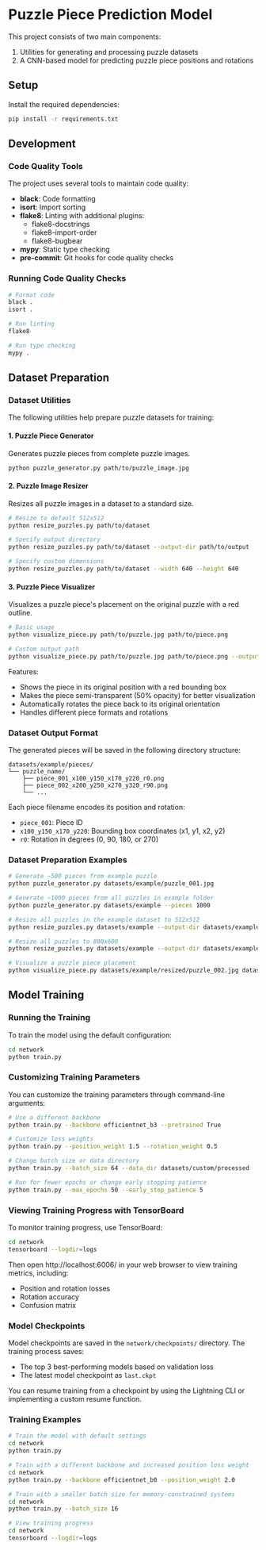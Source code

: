 # Puzzle Piece Prediction Model

This project consists of two main components:
1. Utilities for generating and processing puzzle datasets
2. A CNN-based model for predicting puzzle piece positions and rotations

## Setup

Install the required dependencies:

```bash
pip install -r requirements.txt
```

## Development

### Code Quality Tools

The project uses several tools to maintain code quality:

- **black**: Code formatting
- **isort**: Import sorting
- **flake8**: Linting with additional plugins:
  - flake8-docstrings
  - flake8-import-order
  - flake8-bugbear
- **mypy**: Static type checking
- **pre-commit**: Git hooks for code quality checks

### Running Code Quality Checks

```bash
# Format code
black .
isort .

# Run linting
flake8

# Run type checking
mypy .
```

## Dataset Preparation

### Dataset Utilities

The following utilities help prepare puzzle datasets for training:

#### 1. Puzzle Piece Generator

Generates puzzle pieces from complete puzzle images.

```bash
python puzzle_generator.py path/to/puzzle_image.jpg
```

#### 2. Puzzle Image Resizer

Resizes all puzzle images in a dataset to a standard size.

```bash
# Resize to default 512x512
python resize_puzzles.py path/to/dataset

# Specify output directory
python resize_puzzles.py path/to/dataset --output-dir path/to/output

# Specify custom dimensions
python resize_puzzles.py path/to/dataset --width 640 --height 640
```

#### 3. Puzzle Piece Visualizer

Visualizes a puzzle piece's placement on the original puzzle with a red outline.

```bash
# Basic usage
python visualize_piece.py path/to/puzzle.jpg path/to/piece.png

# Custom output path
python visualize_piece.py path/to/puzzle.jpg path/to/piece.png --output path/to/output.png
```

Features:
- Shows the piece in its original position with a red bounding box
- Makes the piece semi-transparent (50% opacity) for better visualization
- Automatically rotates the piece back to its original orientation
- Handles different piece formats and rotations

### Dataset Output Format

The generated pieces will be saved in the following directory structure:

```
datasets/example/pieces/
└── puzzle_name/
    ├── piece_001_x100_y150_x170_y220_r0.png
    ├── piece_002_x200_y250_x270_y320_r90.png
    └── ...
```

Each piece filename encodes its position and rotation:
- `piece_001`: Piece ID
- `x100_y150_x170_y220`: Bounding box coordinates (x1, y1, x2, y2)
- `r0`: Rotation in degrees (0, 90, 180, or 270)

### Dataset Preparation Examples

```bash
# Generate ~500 pieces from example puzzle
python puzzle_generator.py datasets/example/puzzle_001.jpg

# Generate ~1000 pieces from all puzzles in example folder
python puzzle_generator.py datasets/example --pieces 1000

# Resize all puzzles in the example dataset to 512x512
python resize_puzzles.py datasets/example --output-dir datasets/example/resized

# Resize all puzzles to 800x600
python resize_puzzles.py datasets/example --output-dir datasets/example/resized --width 800 --height 600

# Visualize a puzzle piece placement
python visualize_piece.py datasets/example/resized/puzzle_002.jpg datasets/example/pieces/puzzle_002/piece_001_x73_y0_x146_y73_r180.png
```

## Model Training

### Running the Training

To train the model using the default configuration:

```bash
cd network
python train.py
```

### Customizing Training Parameters

You can customize the training parameters through command-line arguments:

```bash
# Use a different backbone
python train.py --backbone efficientnet_b3 --pretrained True

# Customize loss weights
python train.py --position_weight 1.5 --rotation_weight 0.5

# Change batch size or data directory
python train.py --batch_size 64 --data_dir datasets/custom/processed

# Run for fewer epochs or change early stopping patience
python train.py --max_epochs 50 --early_stop_patience 5
```

### Viewing Training Progress with TensorBoard

To monitor training progress, use TensorBoard:

```bash
cd network
tensorboard --logdir=logs
```

Then open http://localhost:6006/ in your web browser to view training metrics, including:
- Position and rotation losses
- Rotation accuracy
- Confusion matrix

### Model Checkpoints

Model checkpoints are saved in the `network/checkpoints/` directory. The training process saves:
- The top 3 best-performing models based on validation loss
- The latest model checkpoint as `last.ckpt`

You can resume training from a checkpoint by using the Lightning CLI or implementing a custom resume function.

### Training Examples

```bash
# Train the model with default settings
cd network
python train.py

# Train with a different backbone and increased position loss weight
cd network
python train.py --backbone efficientnet_b0 --position_weight 2.0

# Train with a smaller batch size for memory-constrained systems
cd network
python train.py --batch_size 16

# View training progress
cd network
tensorboard --logdir=logs
```
